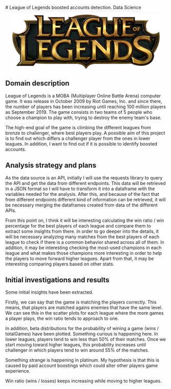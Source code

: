 # League of Legends boosted accounts detection. Data Science

<p align="center">
  <img width="460" height="auto" src="images/lol_logo.png">
</p>

## Domain description

League of Legends is a MOBA (Multiplayer Online Battle Arena) computer game. It was release in October 2009 by Riot Games, Inc. and since there, the number of players has been increasing until reaching 100 million players as September 2019. The game consists in two teams of 5 people who choose a champion to play with, trying to destroy the enemy team's base.

The high-end goal of the game is climbing the different leagues from bronze to challenger, where best players play. A possible aim of this project is to find out which differs a challenger player from the ones in lower leagues. In addition, I want to find out if it is possible to identify boosted accounts.

## Analysis strategy and plans

As the data source is an API, initially I will use the requests library to query the API and get the data from different endpoints. This data will be retrieved in a JSON format so I will have to transform it into a dataframe with the variables needed for the analysis. After this, and because of the fact that from different endpoints different kind of information can be retrieved, it will be necessary merging the dataframes created from data of the different APIs.

From this point on, I think it will be interesting calculating the win ratio / win percentage for the best players of each league and compare them to extract some insights from there. In order to go deeper into the details, it will be necessary analyzing many matches from the best players of each league to check if there is a common behavior shared across all of them. In addition, it may be interesting checking the most-used champions in each league and what makes those champions more interesting in order to help the players to move forward higher leagues. Apart from that, it may be interesting comparing players based on other stats.

## Initial investigations and results

Some initial insights have been extracted.

Firstly, we can say that the game is matching the players correctly. This means, that players are matched agains enemies that have the same level. We can see this in the scatter plots for each league where the more games a player plays, the win ratio tends to approach to one.

In addition, beta distributions for the probability of wining a game (wins / totalGames) have been plotted. Something curious is happening here. In lower leagues, players tend to win less than 50% of their matches. Once we start moving toward higher leagues, this probability increases until challenger in which players tend to win around 55% of the matches.

Something strange is happening in platinum. My hypothesis is that this is caused by paid account boostings which could alter other players game experience.

Win ratio (wins / losses) keeps increasing while moving to higher leagues.
